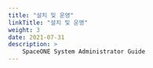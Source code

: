 ```yaml
---
title: "설치 및 운영"
linkTitle: "설치 및 운영"
weight: 3
date: 2021-07-31
description: >
    SpaceONE System Administrator Guide
---
```

